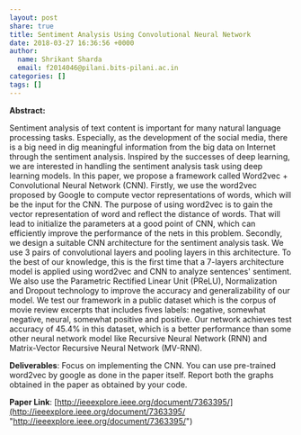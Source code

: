 ```yaml
---
layout: post
share: true
title: Sentiment Analysis Using Convolutional Neural Network
date: 2018-03-27 16:36:56 +0000
author:
  name: Shrikant Sharda
  email: f2014046@pilani.bits-pilani.ac.in
categories: []
tags: []
---
```

**Abstract:**

Sentiment analysis of text content is important for many natural language processing tasks. Especially, as the development of the social media, there is a big need in dig meaningful information from the big data on Internet through the sentiment analysis. Inspired by the successes of deep learning, we are interested in handling the sentiment analysis task using deep learning models. In this paper, we propose a framework called Word2vec + Convolutional Neural Network (CNN). Firstly, we use the word2vec proposed by Google to compute vector representations of words, which will be the input for the CNN. The purpose of using word2vec is to gain the vector representation of word and reflect the distance of words. That will lead to initialize the parameters at a good point of CNN, which can efficiently improve the performance of the nets in this problem. Secondly, we design a suitable CNN architecture for the sentiment analysis task. We use 3 pairs of convolutional layers and pooling layers in this architecture. To the best of our knowledge, this is the first time that a 7-layers architecture model is applied using word2vec and CNN to analyze sentences' sentiment. We also use the Parametric Rectified Linear Unit (PReLU), Normalization and Dropout technology to improve the accuracy and generalizability of our model. We test our framework in a public dataset which is the corpus of movie review excerpts that includes fives labels: negative, somewhat negative, neural, somewhat positive and positive. Our network achieves test accuracy of 45.4% in this dataset, which is a better performance than some other neural network model like Recursive Neural Network (RNN) and Matrix-Vector Recursive Neural Network (MV-RNN).

**Deliverables**: Focus on implementing the CNN. You can use pre-trained word2vec by google as done in the paper itself. Report both the graphs obtained in the paper as obtained by your code.

**Paper Link**: [http://ieeexplore.ieee.org/document/7363395/](http://ieeexplore.ieee.org/document/7363395/ "http://ieeexplore.ieee.org/document/7363395/")